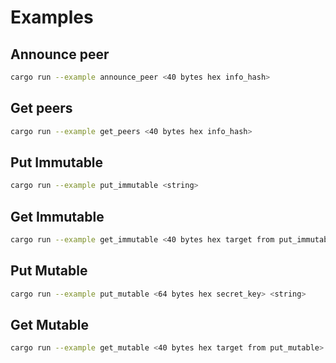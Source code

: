 # Examples

## Announce peer

```sh
cargo run --example announce_peer <40 bytes hex info_hash>
```

## Get peers

```sh
cargo run --example get_peers <40 bytes hex info_hash>
```

## Put Immutable

```sh
cargo run --example put_immutable <string>
```

## Get Immutable

```sh
cargo run --example get_immutable <40 bytes hex target from put_immutable>
```

## Put Mutable

```sh
cargo run --example put_mutable <64 bytes hex secret_key> <string>
```

## Get Mutable

```sh
cargo run --example get_mutable <40 bytes hex target from put_mutable>
`````
